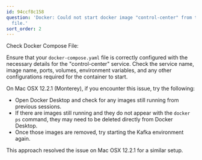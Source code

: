 ```yaml
---
id: 94ccf8c158
question: 'Docker: Could not start docker image "control-center" from the docker-compose.yaml
  file.'
sort_order: 2
---
```


Check Docker Compose File:

Ensure that your `docker-compose.yaml` file is correctly configured with the necessary details for the "control-center" service. Check the service name, image name, ports, volumes, environment variables, and any other configurations required for the container to start.

On Mac OSX 12.2.1 (Monterey), if you encounter this issue, try the following:

- Open Docker Desktop and check for any images still running from previous sessions.
- If there are images still running and they do not appear with the `docker ps` command, they may need to be deleted directly from Docker Desktop.
- Once those images are removed, try starting the Kafka environment again.

This approach resolved the issue on Mac OSX 12.2.1 for a similar setup.